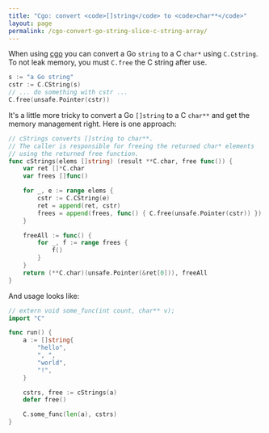 ```yaml
---
title: "Cgo: convert <code>[]string</code> to <code>char**</code>"
layout: page
permalink: /cgo-convert-go-string-slice-c-string-array/
---
```


When using [cgo](https://pkg.go.dev/cmd/cgo#hdr-Passing_pointers) you
can convert a Go `string` to a C `char*` using `C.Cstring`. To not leak
memory, you must `C.free` the C string after use.

```go
s := "a Go string"
cstr := C.CString(s)
// ... do something with cstr ...
C.free(unsafe.Pointer(cstr))
```

It's a little more tricky to convert a Go `[]string` to a C `char**`
and get the memory management right. Here is one approach:

```go
// cStrings converts []string to char**.
// The caller is responsible for freeing the returned char* elements
// using the returned free function.
func cStrings(elems []string) (result **C.char, free func()) {
    var ret []*C.char
    var frees []func()

    for _, e := range elems {
        cstr := C.CString(e)
        ret = append(ret, cstr)
        frees = append(frees, func() { C.free(unsafe.Pointer(cstr)) })
    }

    freeAll := func() {
        for _, f := range frees {
            f()
        }
    }
    return (**C.char)(unsafe.Pointer(&ret[0])), freeAll
}
```

And usage looks like:

```go
// extern void some_func(int count, char** v);
import "C"

func run() {
    a := []string{
        "hello",
        ", ",
        "world",
        "!",
    }

    cstrs, free := cStrings(a)
    defer free()

    C.some_func(len(a), cstrs)
}
```
